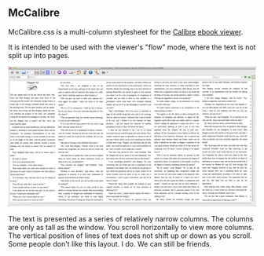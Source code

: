 McCalibre
---------

McCalibre.css is a multi-column stylesheet for the [Calibre](http://calibre-ebook.com/) [ebook viewer](http://manual.calibre-ebook.com/viewer.html).

It is intended to be used with the viewer's "flow" mode, where the text is not split up into pages.

[![McCalibre screenshot](McCalibreScreenshotSmall.png)](https://raw.githubusercontent.com/anoved/McCalibre/master/McCalibreScreenshot.png)

The text is presented as a series of relatively narrow columns. The columns are only as tall as the window. You scroll horizontally to view more columns. The vertical position of lines of text does not shift up or down as you scroll. Some people don't like this layout. I do. We can still be friends.

